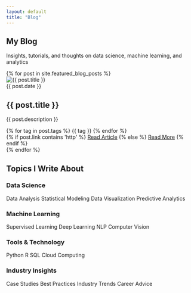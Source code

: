 ```yaml
---
layout: default
title: "Blog"
---
```


<div class="blog-page">

<section class="page-header">
  <div class="container">
    <h1 class="page-title">My Blog</h1>
    <p class="page-subtitle">Insights, tutorials, and thoughts on data science, machine learning, and analytics</p>
  </div>
</section>

<section class="blog-section">
  <div class="container">
    <div class="blog-grid">
      {% for post in site.featured_blog_posts %}
      <div class="blog-card clickable-card" data-href="{{ post.link }}"{% if post.external %} target="_blank"{% endif %}>
        <div class="blog-image">
          <img src="{{ '/assets/img/' | append: post.image | relative_url }}" alt="{{ post.title }}">
        </div>
        <div class="blog-content">
          <div class="blog-meta">
            <span class="blog-date">{{ post.date }}</span>
          </div>
          <h2 class="blog-title">{{ post.title }}</h2>
          <p class="blog-description">{{ post.description }}</p>
          <div class="blog-tags">
            {% for tag in post.tags %}
            <span class="tag" onclick="event.stopPropagation();">{{ tag }}</span>
            {% endfor %}
          </div>
          <div class="blog-links">
            {% if post.link contains 'http' %}
              <a href="{{ post.link }}" target="_blank" class="btn-blog">Read Article</a>
            {% else %}
              <a href="{{ post.link }}" class="btn-blog">Read More</a>
            {% endif %}
          </div>
        </div>
      </div>
      {% endfor %}
    </div>
  </div>
</section>

<section class="topics-section">
  <div class="container">
    <h2 class="section-title">Topics I Write About</h2>
    <div class="topics-grid">
      <div class="topic-category">
        <h3>Data Science</h3>
        <div class="topics-list">
          <span class="topic-tag">Data Analysis</span>
          <span class="topic-tag">Statistical Modeling</span>
          <span class="topic-tag">Data Visualization</span>
          <span class="topic-tag">Predictive Analytics</span>
        </div>
      </div>
      <div class="topic-category">
        <h3>Machine Learning</h3>
        <div class="topics-list">
          <span class="topic-tag">Supervised Learning</span>
          <span class="topic-tag">Deep Learning</span>
          <span class="topic-tag">NLP</span>
          <span class="topic-tag">Computer Vision</span>
        </div>
      </div>
      <div class="topic-category">
        <h3>Tools & Technology</h3>
        <div class="topics-list">
          <span class="topic-tag">Python</span>
          <span class="topic-tag">R</span>
          <span class="topic-tag">SQL</span>
          <span class="topic-tag">Cloud Computing</span>
        </div>
      </div>
      <div class="topic-category">
        <h3>Industry Insights</h3>
        <div class="topics-list">
          <span class="topic-tag">Case Studies</span>
          <span class="topic-tag">Best Practices</span>
          <span class="topic-tag">Industry Trends</span>
          <span class="topic-tag">Career Advice</span>
        </div>
      </div>
    </div>
  </div>
</section>

</div>

